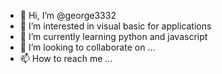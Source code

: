 - 👋 Hi, I’m @george3332
- 👀 I’m interested in visual basic for applications
- 🌱 I’m currently learning python and javascript
- 💞️ I’m looking to collaborate on ...
- 📫 How to reach me ...

<!---
george3332/george3332 is a ✨ special ✨ repository because its `README.md` (this file) appears on your GitHub profile.
You can click the Preview link to take a look at your changes.
--->
